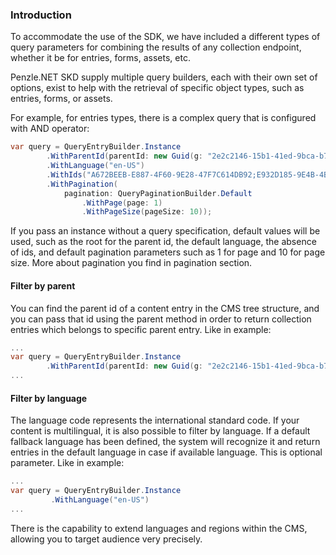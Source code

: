 ### **Introduction**

To accommodate the use of the SDK, we have included a different types of query parameters for combining the results of any collection endpoint, whether it be for entries, forms, assets, etc.

Penzle.NET SKD supply multiple query builders, each with their own set of options, exist to help with the retrieval of specific object types, such as entries, forms, or assets.

For example, for entries types, there is a complex query that is configured with AND operator:

```csharp
var query = QueryEntryBuilder.Instance
        .WithParentId(parentId: new Guid(g: "2e2c2146-15b1-41ed-9bca-b77e346f8f0a"))
        .WithLanguage("en-US")
        .WithIds("A672BEEB-E887-4F60-9E28-47F7C614DB92;E932D185-9E4B-4B03-B0B2-DEA6D26E6F56")
        .WithPagination(
            pagination: QueryPaginationBuilder.Default
                .WithPage(page: 1)
                .WithPageSize(pageSize: 10));
```

If you pass an instance without a query specification, default values will be used, such as the root for the parent id, the default language, the absence of ids, and default pagination parameters such as 1 for page and 10 for page size. More about pagination you find in pagination section.

#### Filter by parent

You can find the parent id of a content entry in the CMS tree structure, and you can pass that id using the parent method in order to return collection entries which belongs to specific parent entry. Like in example:

```csharp
...
var query = QueryEntryBuilder.Instance
        .WithParentId(parentId: new Guid(g: "2e2c2146-15b1-41ed-9bca-b77e346f8f0a")):
...
```

#### Filter by language

The language code represents the international standard code. If your content is multilingual, it is also possible to filter by language. If a default fallback language has been defined, the system will recognize it and return entries in the default language in case if available language. This is optional parameter. Like in example:

```csharp
...
var query = QueryEntryBuilder.Instance
         .WithLanguage("en-US")
...
```

There is the capability to extend languages and regions within the CMS, allowing you to target audience very precisely.
